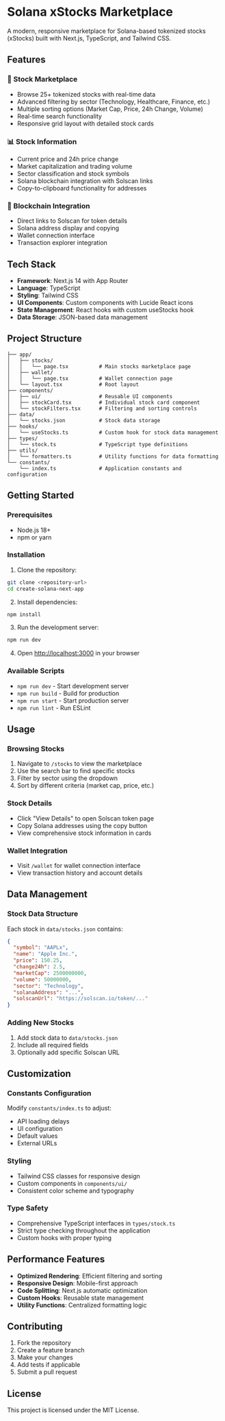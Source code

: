 # Solana xStocks Marketplace

A modern, responsive marketplace for Solana-based tokenized stocks (xStocks) built with Next.js, TypeScript, and Tailwind CSS.

## Features

### 🏪 Stock Marketplace
- Browse 25+ tokenized stocks with real-time data
- Advanced filtering by sector (Technology, Healthcare, Finance, etc.)
- Multiple sorting options (Market Cap, Price, 24h Change, Volume)
- Real-time search functionality
- Responsive grid layout with detailed stock cards

### 📊 Stock Information
- Current price and 24h price change
- Market capitalization and trading volume
- Sector classification and stock symbols
- Solana blockchain integration with Solscan links
- Copy-to-clipboard functionality for addresses

### 🔗 Blockchain Integration
- Direct links to Solscan for token details
- Solana address display and copying
- Wallet connection interface
- Transaction explorer integration

## Tech Stack

- **Framework**: Next.js 14 with App Router
- **Language**: TypeScript
- **Styling**: Tailwind CSS
- **UI Components**: Custom components with Lucide React icons
- **State Management**: React hooks with custom useStocks hook
- **Data Storage**: JSON-based data management

## Project Structure

```
├── app/
│   ├── stocks/
│   │   └── page.tsx          # Main stocks marketplace page
│   ├── wallet/
│   │   └── page.tsx          # Wallet connection page
│   └── layout.tsx            # Root layout
├── components/
│   ├── ui/                   # Reusable UI components
│   ├── stockCard.tsx         # Individual stock card component
│   └── stockFilters.tsx      # Filtering and sorting controls
├── data/
│   └── stocks.json           # Stock data storage
├── hooks/
│   └── useStocks.ts          # Custom hook for stock data management
├── types/
│   └── stock.ts              # TypeScript type definitions
├── utils/
│   └── formatters.ts         # Utility functions for data formatting
└── constants/
    └── index.ts              # Application constants and configuration
```

## Getting Started

### Prerequisites
- Node.js 18+ 
- npm or yarn

### Installation

1. Clone the repository:
```bash
git clone <repository-url>
cd create-solana-next-app
```

2. Install dependencies:
```bash
npm install
```

3. Run the development server:
```bash
npm run dev
```

4. Open [http://localhost:3000](http://localhost:3000) in your browser

### Available Scripts

- `npm run dev` - Start development server
- `npm run build` - Build for production
- `npm run start` - Start production server
- `npm run lint` - Run ESLint

## Usage

### Browsing Stocks
1. Navigate to `/stocks` to view the marketplace
2. Use the search bar to find specific stocks
3. Filter by sector using the dropdown
4. Sort by different criteria (market cap, price, etc.)

### Stock Details
- Click "View Details" to open Solscan token page
- Copy Solana addresses using the copy button
- View comprehensive stock information in cards

### Wallet Integration
- Visit `/wallet` for wallet connection interface
- View transaction history and account details

## Data Management

### Stock Data Structure
Each stock in `data/stocks.json` contains:
```json
{
  "symbol": "AAPLx",
  "name": "Apple Inc.",
  "price": 150.25,
  "change24h": 2.5,
  "marketCap": 2500000000,
  "volume": 50000000,
  "sector": "Technology",
  "solanaAddress": "...",
  "solscanUrl": "https://solscan.io/token/..."
}
```

### Adding New Stocks
1. Add stock data to `data/stocks.json`
2. Include all required fields
3. Optionally add specific Solscan URL

## Customization

### Constants Configuration
Modify `constants/index.ts` to adjust:
- API loading delays
- UI configuration
- Default values
- External URLs

### Styling
- Tailwind CSS classes for responsive design
- Custom components in `components/ui/`
- Consistent color scheme and typography

### Type Safety
- Comprehensive TypeScript interfaces in `types/stock.ts`
- Strict type checking throughout the application
- Custom hooks with proper typing

## Performance Features

- **Optimized Rendering**: Efficient filtering and sorting
- **Responsive Design**: Mobile-first approach
- **Code Splitting**: Next.js automatic optimization
- **Custom Hooks**: Reusable state management
- **Utility Functions**: Centralized formatting logic

## Contributing

1. Fork the repository
2. Create a feature branch
3. Make your changes
4. Add tests if applicable
5. Submit a pull request

## License

This project is licensed under the MIT License.
